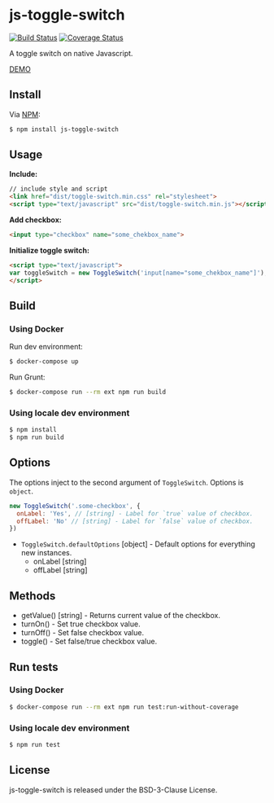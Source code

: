 js-toggle-switch
================

[![Build Status](https://travis-ci.org/bupy7/js-toggle-switch.svg?branch=master)](https://travis-ci.org/bupy7/js-toggle-switch)
[![Coverage Status](https://coveralls.io/repos/github/bupy7/js-toggle-switch/badge.svg?branch=master)](https://coveralls.io/github/bupy7/js-toggle-switch?branch=master)

A toggle switch on native Javascript.

[DEMO](https://bupy7.github.io/js-toggle-switch/)

Install
-------

Via [NPM](https://www.npmjs.com/):

```bash
$ npm install js-toggle-switch
```

Usage
-----

**Include:**

```html
// include style and script
<link href="dist/toggle-switch.min.css" rel="stylesheet">
<script type="text/javascript" src="dist/toggle-switch.min.js"></script>
```

**Add checkbox:**

```html
<input type="checkbox" name="some_chekbox_name">
```

**Initialize toggle switch:**

```html
<script type="text/javascript">
var toggleSwitch = new ToggleSwitch('input[name="some_chekbox_name"]');
</script>
```

Build
-----

### Using Docker

Run dev environment:

```bash
$ docker-compose up
```

Run Grunt:

```bash
$ docker-compose run --rm ext npm run build
```

### Using locale dev environment

```bash
$ npm install
$ npm run build
```

Options
-------

The options inject to the second argument of `ToggleSwitch`. Options is `object`.

```js
new ToggleSwitch('.some-checkbox', {
  onLabel: 'Yes', // [string] - Label for `true` value of checkbox. 
  offLabel: 'No' // [string] - Label for `false` value of checkbox. 
})
```

- `ToggleSwitch.defaultOptions` [object] - Default options for everything new instances.
    - onLabel [string]
    - offLabel [string]

Methods
-------

- getValue() [string] - Returns current value of the checkbox.
- turnOn() - Set true checkbox value.
- turnOff() - Set false checkbox value.
- toggle() - Set false/true checkbox value.

Run tests
---------

### Using Docker

```bash
$ docker-compose run --rm ext npm run test:run-without-coverage
```

### Using locale dev environment

```bash
$ npm run test
```

License
-------

js-toggle-switch is released under the BSD-3-Clause License.
